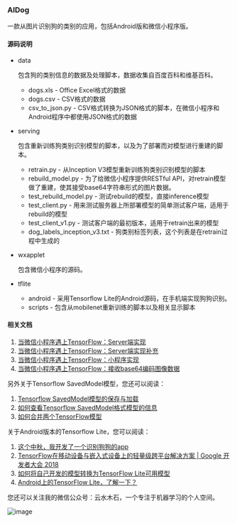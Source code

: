 ### AIDog

一款从图片识别狗的类别的应用，包括Android版和微信小程序版。

#### 源码说明

 * data
   
   包含狗的类别信息的数据及处理脚本，数据收集自百度百科和维基百科。
   
   - dogs.xls - Office Excel格式的数据
   - dogs.csv - CSV格式的数据
   - csv_to_json.py - CSV格式转换为JSON格式的脚本，在微信小程序和Android程序中都使用JSON格式的数据
 
 * serving
  
   包含重新训练狗类别识别模型的脚本，以及为了部署而对模型进行重建的脚本。
   
   * retrain.py - 从Inception V3模型重新训练狗类别识别模型的脚本
   * rebuild_model.py - 为了给微信小程序提供RESTful API，对retrain模型做了重建，使其接受base64字符串形式的图片数据。
   * test_rebuild_model.py - 测试rebuild的模型，直接inference模型
   * test_client.py - 用来测试服务器上所部署模型的简单测试客户端，适用于rebuild的模型
   * test_client_v1.py - 测试客户端的最初版本，适用于retrain出来的模型
   * dog_labels_inception_v3.txt - 狗类别标签列表，这个列表是在retrain过程中生成的
 
 * wxapplet
 
   包含微信小程序的源码。

 * tflite

   - android - 采用Tensorflow Lite的Android源码，在手机端实现狗狗识别。
   - scripts - 包含从mobilenet重新训练的脚本以及相关显示脚本
  
#### 相关文档

1. [当微信小程序遇上TensorFlow：Server端实现](https://mp.weixin.qq.com/s/_sKhfx1lIiIiWYKWkpGMcQ)
2. [当微信小程序遇上TensorFlow：Server端实现补充](https://mp.weixin.qq.com/s/Jl-4wfZ6Zl_bRnfdLvO2Fw)
3. [当微信小程序遇上TensorFlow：小程序实现](https://mp.weixin.qq.com/s/d2OR5Yn8hOneiTKhyUfWXg)
4. [当微信小程序遇上TensorFlow：接收base64编码图像数据](https://mp.weixin.qq.com/s/QBw4zcViFeKQQKoYKDQj6Q)

另外关于Tensorflow SavedModel模型，您还可以阅读：
1. [Tensorflow SavedModel模型的保存与加载](https://mp.weixin.qq.com/s/s-tJxJZS898RorCq4xV_Ug)
2. [如何查看Tensorflow SavedModel格式模型的信息](https://mp.weixin.qq.com/s/Mj97KSbAb6vaJDp0p5DI0A)
3. [如何合并两个TensorFlow模型](https://mp.weixin.qq.com/s/nJkhDwtmxzS-LN4g3hDoEw)

关于Android版本的Tensorflow Lite，您可以阅读：

1. [这个中秋，我开发了一个识别狗狗的app](https://mp.weixin.qq.com/s/JT1brb5QWgM8xFpJMdtK-w)
2. [TensorFlow在移动设备与嵌入式设备上的轻量级跨平台解决方案 | Google 开发者大会 2018](https://mp.weixin.qq.com/s/8v8zK492SxuJdWlt5qq5Zg)
3. [如何将自己开发的模型转换为TensorFlow Lite可用模型](https://mp.weixin.qq.com/s/AIQtlNNEb0lKyshGZcpZAw)
4. [Android上的TensorFlow Lite，了解一下？](https://mp.weixin.qq.com/s/9V4fd3iFCl5NaeH8iTRR8g)

您还可以关注我的微信公众号：云水木石，一个专注于机器学习的个人空间。

![image](https://user-gold-cdn.xitu.io/2018/9/30/166280e143423db2?imageView2/0/w/1280/h/960/format/webp/ignore-error/1&ynotemdtimestamp=1539762492678)
